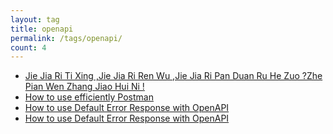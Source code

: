 ```yaml
---
layout: tag
title: openapi
permalink: /tags/openapi/
count: 4
---
```


- [Jie Jia Ri Ti Xing ,Jie Jia Ri Ren Wu ,Jie Jia Ri Pan Duan Ru He Zuo ?Zhe Pian Wen Zhang Jiao Hui Ni !](https://huangyanxiang.com/2024/10/11/%E8%8A%82%E5%81%87%E6%97%A5%E5%88%A4%E6%96%AD.html)
- [How to use efficiently Postman](https://icreated.co/automate/connect/jwt/postman/2023/06/24/how-to-use-postman.html)
- [How to use Default Error Response with OpenAPI](https://icreated.co/spring/openapi/2023/02/23/how-to-handle-exceptions.html)
- [How to use Default Error Response with OpenAPI](https://icreated.co/spring/openapi/2023/02/23/how-to-handle-exceptions.html)
